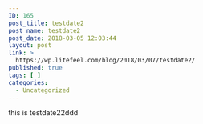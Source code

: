 ```yaml
---
ID: 165
post_title: testdate2
post_name: testdate2
post_date: 2018-03-05 12:03:44
layout: post
link: >
  https://wp.litefeel.com/blog/2018/03/07/testdate2/
published: true
tags: [ ]
categories:
  - Uncategorized
---
```

this is testdate22ddd
